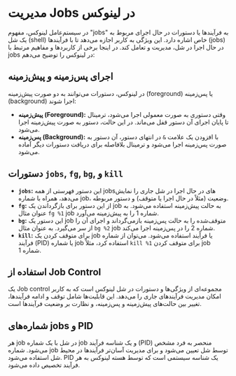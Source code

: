 # مدیریت Jobs در لینوکس

در سیستم‌عامل لینوکس، مفهوم "jobs" به فرآیندها یا دستورات در حال اجرای مربوط به یک شل (shell) خاص اشاره دارد. این ویژگی به کاربر اجازه می‌دهد تا با فرآیندها (jobs) در حال اجرا در شل، مدیریت و تعامل کند. در اینجا برخی از کاربردها و مفاهیم مرتبط با jobs در لینوکس را توضیح می‌دهم:


## اجرای پس‌زمینه و پیش‌زمینه

در لینوکس، دستورات می‌توانند به دو صورت پیش‌زمینه (foreground) یا پس‌زمینه (background) اجرا شوند:
- **پیش‌زمینه (Foreground):** وقتی دستوری به صورت معمولی اجرا می‌شود، ترمینال تا پایان اجرای آن دستور قفل می‌ماند. در این حالت، دستور به صورت پیش‌زمینه اجرا می‌شود.
- **پس‌زمینه (Background):** با افزودن یک علامت `&` در انتهای دستور، آن دستور به صورت پس‌زمینه اجرا می‌شود و ترمینال بلافاصله برای دریافت دستورات دیگر آماده می‌شود.

## دستورات `jobs`, `fg`, `bg`, و `kill`

- **`jobs`:** این دستور فهرستی از همه jobs‌های در حال اجرا در شل جاری را نمایش می‌دهد، همراه با شماره job، وضعیت (مثلاً در حال اجرا یا متوقف) و دستور مربوطه.
- **`fg`:** از این دستور برای بازگرداندن یک job به حالت پیش‌زمینه استفاده می‌شود. به عنوان مثال `fg %1` job شماره 1 را به پیش‌زمینه می‌آورد.
- **`bg`:** این دستور یک job متوقف‌شده را به حالت پس‌زمینه بازمی‌گرداند و اجرای آن را از سر می‌گیرد. به عنوان مثال `bg %2` job شماره 2 را در پس‌زمینه اجرا می‌کند.
- **`kill`:** برای متوقف کردن یک job یا فرآیند استفاده می‌شود. می‌توان از شماره فرآیند (PID) یا شماره job استفاده کرد، مثلاً `kill %1` برای متوقف کردن job شماره 1.

## استفاده از Job Control

یک Job control مجموعه‌ای از ویژگی‌ها و دستورات در شل لینوکس است که به کاربر امکان مدیریت فرآیندهای جاری را می‌دهد. این قابلیت‌ها شامل توقف و ادامه فرآیندها، تغییر بین حالت‌های پیش‌زمینه و پس‌زمینه، و نظارت بر وضعیت فرآیندها است.

## شماره‌های jobs و PID

هر job در شل با یک شماره job و یک شناسه فرآیند (PID) منحصر به فرد مشخص می‌شود. شماره job توسط شل تعیین می‌شود و برای مدیریت آسان‌تر فرآیندها در محیط شل استفاده می‌شود. PID یک شناسه سیستمی است که توسط هسته لینوکس به هر فرآیند تخصیص داده می‌شود.

